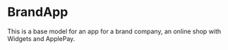 # BrandApp
This is a base model for an app for a brand company, an online shop with Widgets and ApplePay.
